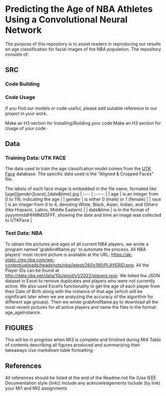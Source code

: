 # Predicting the Age of NBA Athletes Using a Convolutional Neural Network

The purpose of this repository is to assist readers in reproducing our results on age classification for facial images of the NBA population. The repository consists of:

## SRC
### Code Building


### Code Usage
If you find our models or code useful, please add suitable reference to our project in your work.

Make an H3 section for Installing/Building your code
Make an H3 section for Usage of your code · 

## Data 
### Training Data: UTK FACE
The data used to train the age classifcation model comes from the [UTK Face](https://susanqq.github.io/UTKFace/) database. The specific data used is the "Aligned & Cropped Faces" file. 

The labels of each face image is embedded in the file name, formated like [age]_[gender]_[race]_[date&time].jpg
| :---        |    :----:   | 
| age         | is an integer from 0 to 116, indicating the age | 
| gender      | is either 0 (male) or 1 (female)       | 
| race        | is an integer from 0 to 4, denoting White, Black, Asian, Indian, and Others (like Hispanic, Latino, Middle Eastern) |
| date&time   | is in the format of yyyymmddHHMMSSFFF, showing the date and time an image was collected to UTKFace        |


### Test Data: NBA 
To obtain the pictures and ages of all current NBA players, we wrote a program named 'grabAndName.py' to automate the process. All NBA players' most recent picture is available at the URL: https://ak-static.cms.nba.com/wp-content/uploads/headshots/nba/latest/260x190/PLAYERID.png. All the Player IDs can be found at http://data.nba.net/data/10s/prod/v1/2022/players.json. We tidied the JSON dataset in Excel to remove duplicates and players who were not currently active. We also used Excel’s functionality to get the age of each player from their Date of Birth along with the instance of that age (which will be significant later when we are analyzing the accuracy of the algorithm for different age groups). Then we wrote grabAndName.py to download all the most recent pictures for all active players and name the files in the format: age_ageInstance.

## FIGURES 
This will be in progress when MI3 is complete and finished during MI4 
Table of contents describing all figures produced and summarizing their takeaways
Use markdown table formatting · 

## References 
All references should be listed at the end of the Readme.md file (Use IEEE Documentation style (link)) 
Include any acknowledgements 
Include (by link) your MI1 and MI2 assignments

